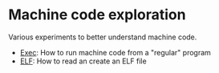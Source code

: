 # Machine code exploration

Various experiments to better understand machine code.

* [Exec](./exec): How to run machine code from a "regular" program
* [ELF](./elf): How to read an create an ELF file
